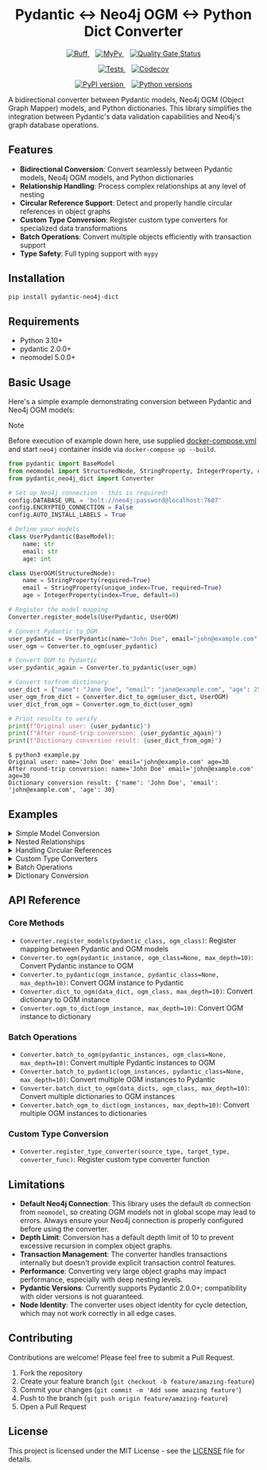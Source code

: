 <h1 align="center">Pydantic ↔ Neo4j OGM ↔ Python Dict Converter</h1>

<p align="center">
  <a href="https://github.com/HardMax71/pydantic-neo4j-dict/actions/workflows/python-tests.yml">
    <img src="https://github.com/HardMax71/pydantic-neo4j-dict/actions/workflows/python-tests.yml/badge.svg?branch=main&event=push&label=ruff" alt="Ruff">
  </a>
  &nbsp;&nbsp;
  <a href="https://github.com/HardMax71/pydantic-neo4j-dict/actions/workflows/python-tests.yml">
    <img src="https://github.com/HardMax71/pydantic-neo4j-dict/actions/workflows/python-tests.yml/badge.svg?branch=main&event=push&label=mypy" alt="MyPy">
  </a>
  &nbsp;&nbsp;
  <a href="https://sonarcloud.io/dashboard?id=HardMax71_pydantic-neo4j-dict">
    <img src="https://sonarcloud.io/api/project_badges/measure?project=HardMax71_pydantic-neo4j-dict&metric=alert_status" alt="Quality Gate Status">
  </a>
</p>

<p align="center">
  <a href="https://github.com/HardMax71/pydantic-neo4j-dict/actions/workflows/python-tests.yml">
    <img src="https://github.com/HardMax71/pydantic-neo4j-dict/actions/workflows/python-tests.yml/badge.svg" alt="Tests">
  </a>
  &nbsp;&nbsp;
  <a href="https://codecov.io/gh/HardMax71/pydantic-neo4j-dict">
    <img src="https://codecov.io/gh/HardMax71/pydantic-neo4j-dict/branch/main/graph/badge.svg" alt="Codecov">
  </a>
</p>

<p align="center">
  <a href="https://badge.fury.io/py/pydantic-neo4j-dict">
    <img src="https://badge.fury.io/py/pydantic-neo4j-dict.svg" alt="PyPI version">
  </a>
  &nbsp;&nbsp;
  <a href="https://pypi.org/project/pydantic-neo4j-dict/">
    <img src="https://img.shields.io/pypi/pyversions/pydantic-neo4j-dict.svg" alt="Python versions">
  </a>
</p>

A bidirectional converter between Pydantic models, Neo4j OGM (Object Graph Mapper) models, and Python dictionaries. This library simplifies the integration between Pydantic's data validation capabilities and Neo4j's graph database operations.

## Features

- **Bidirectional Conversion**: Convert seamlessly between Pydantic models, Neo4j OGM models, and Python dictionaries
- **Relationship Handling**: Process complex relationships at any level of nesting
- **Circular Reference Support**: Detect and properly handle circular references in object graphs
- **Custom Type Conversion**: Register custom type converters for specialized data transformations
- **Batch Operations**: Convert multiple objects efficiently with transaction support
- **Type Safety**: Full typing support with `mypy`

## Installation

```bash
pip install pydantic-neo4j-dict
```

## Requirements

- Python 3.10+
- pydantic 2.0.0+
- neomodel 5.0.0+

## Basic Usage

Here's a simple example demonstrating conversion between Pydantic and Neo4j OGM models:

> [!NOTE]  
> Before execution of example down here, use supplied [docker-compose.yml](https://github.com/HardMax71/pydantic-neo4j-dict/blob/main/docker-compose.yml)
> and start `neo4j` container inside via `docker-compose up --build`.

```python
from pydantic import BaseModel
from neomodel import StructuredNode, StringProperty, IntegerProperty, config
from pydantic_neo4j_dict import Converter

# Set up Neo4j connection - this is required!
config.DATABASE_URL = 'bolt://neo4j:password@localhost:7687'
config.ENCRYPTED_CONNECTION = False
config.AUTO_INSTALL_LABELS = True

# Define your models
class UserPydantic(BaseModel):
    name: str
    email: str
    age: int

class UserOGM(StructuredNode):
    name = StringProperty(required=True)
    email = StringProperty(unique_index=True, required=True)
    age = IntegerProperty(index=True, default=0)

# Register the model mapping
Converter.register_models(UserPydantic, UserOGM)

# Convert Pydantic to OGM
user_pydantic = UserPydantic(name="John Doe", email="john@example.com", age=30)
user_ogm = Converter.to_ogm(user_pydantic)

# Convert OGM to Pydantic
user_pydantic_again = Converter.to_pydantic(user_ogm)

# Convert to/from dictionary
user_dict = {"name": "Jane Doe", "email": "jane@example.com", "age": 25}
user_ogm_from_dict = Converter.dict_to_ogm(user_dict, UserOGM)
user_dict_from_ogm = Converter.ogm_to_dict(user_ogm)

# Print results to verify
print(f"Original user: {user_pydantic}")
print(f"After round-trip conversion: {user_pydantic_again}")
print(f"Dictionary conversion result: {user_dict_from_ogm}")
```

``` 
$ python3 example.py
Original user: name='John Doe' email='john@example.com' age=30
After round-trip conversion: name='John Doe' email='john@example.com' age=30
Dictionary conversion result: {'name': 'John Doe', 'email': 'john@example.com', 'age': 30}
```

## Examples

<details>
<summary>Simple Model Conversion</summary>

This example demonstrates basic conversion between Pydantic models and Neo4j OGM models:

```python
from pydantic import BaseModel
from neomodel import StructuredNode, StringProperty, IntegerProperty, UniqueIdProperty, config
from pydantic_neo4j_dict import Converter

# Set up Neo4j connection - this is required!
config.DATABASE_URL = 'bolt://neo4j:password@localhost:7687'
config.ENCRYPTED_CONNECTION = False
config.AUTO_INSTALL_LABELS = True

# Define Pydantic model
class ProductPydantic(BaseModel):
    uid: str
    name: str
    price: float
    sku: str

# Define Neo4j OGM model
class ProductOGM(StructuredNode):
    uid = UniqueIdProperty()
    name = StringProperty(required=True)
    price = IntegerProperty(required=True)
    sku = StringProperty(unique_index=True, required=True)

# Register the models
Converter.register_models(ProductPydantic, ProductOGM)

# Create a Pydantic instance
product = ProductPydantic(
    uid="123e4567-e89b-12d3-a456-426614174000",
    name="Wireless Headphones",
    price=99.99,
    sku="WH-X1000"
)

# Convert to Neo4j OGM model
product_ogm = Converter.to_ogm(product)

# Save to database
# product_ogm is already saved during conversion

# Query from database
retrieved_product = ProductOGM.nodes.get(sku="WH-X1000")

# Convert back to Pydantic model
product_pydantic = Converter.to_pydantic(retrieved_product)

print(f"Product: {product_pydantic.name}, Price: {product_pydantic.price}")
```

Output:

``` 
Product: Wireless Headphones, Price: 99
```

</details>

<details>
<summary>Nested Relationships</summary>

This example shows how to handle nested relationships between models:

```python
import random
from typing import List

from neomodel import IntegerProperty, One, RelationshipFrom, RelationshipTo, StringProperty, StructuredNode, config
from pydantic import BaseModel

from pydantic_neo4j_dict import Converter

# Set up Neo4j connection - this is required!
config.DATABASE_URL = 'bolt://neo4j:password@localhost:7687'
config.ENCRYPTED_CONNECTION = False
config.AUTO_INSTALL_LABELS = True


# Define Pydantic models
class AddressPydantic(BaseModel):
    street: str
    city: str
    zip_code: str


class OrderPydantic(BaseModel):
    order_id: str
    amount: float


class CustomerPydantic(BaseModel):
    name: str
    email: str
    address: AddressPydantic
    orders: List[OrderPydantic] = []


# Define Neo4j OGM models
class AddressOGM(StructuredNode):
    street = StringProperty(required=True)
    city = StringProperty(required=True)
    zip_code = StringProperty(required=True)


class OrderOGM(StructuredNode):
    order_id = StringProperty(unique_index=True, required=True)
    amount = IntegerProperty(required=True)
    customer = RelationshipFrom('CustomerOGM', 'PLACED')


class CustomerOGM(StructuredNode):
    name = StringProperty(required=True)
    email = StringProperty(unique_index=True, required=True)
    address = RelationshipTo(AddressOGM, 'HAS_ADDRESS', One)
    orders = RelationshipTo(OrderOGM, 'PLACED')


# Register model mappings
Converter.register_models(AddressPydantic, AddressOGM)
Converter.register_models(OrderPydantic, OrderOGM)
Converter.register_models(CustomerPydantic, CustomerOGM)

# Create a customer with address and orders
email = f"jane{random.randint(1, 1000)}@example.com"
customer = CustomerPydantic(
    name="Jane Smith",
    email=email,
    address=AddressPydantic(
        street="123 Main St",
        city="New York",
        zip_code="10001"
    ),
    orders=[
        OrderPydantic(order_id="ORD-001", amount=125.50),
        OrderPydantic(order_id="ORD-002", amount=75.25)
    ]
)

# Convert to Neo4j OGM model (this will create all related nodes)
customer_ogm = Converter.to_ogm(customer)

# Retrieve and convert back
retrieved_customer = CustomerOGM.nodes.get(email=email)
customer_pydantic = Converter.to_pydantic(retrieved_customer)

print(f"Customer: {customer_pydantic.name}")
print(f"Address: {customer_pydantic.address.street}, {customer_pydantic.address.city}")
print(f"Orders: {len(customer_pydantic.orders)}")
print("Whole dict: \n", customer_pydantic.model_dump())
```

Output:
```
Customer: Jane Smith
Address: 123 Main St, New York
Orders: 2
Whole dict: 
 {'name': 'Jane Smith', 'email': 'jane672@example.com', 'orders': [{'order_id': 'ORD-002', 'amount': 75}, {'order_id': 'ORD-001', 'amount': 125}], 'address': {'street': '123 Main St', 'city': 'New York', 'zip_code': '10001'}}

```

</details>

<details>
<summary>Handling Circular References</summary>

This example demonstrates how the converter handles circular references in object graphs:

```python
from typing import List

from neomodel import (
    StructuredNode, StringProperty, RelationshipTo, config
)
from pydantic import BaseModel

from pydantic_neo4j_dict import Converter

# Set up Neo4j connection - this is required!
config.DATABASE_URL = 'bolt://neo4j:password@localhost:7687'
config.ENCRYPTED_CONNECTION = False
config.AUTO_INSTALL_LABELS = True


# Define Pydantic models with circular references
class PersonPydantic(BaseModel):
    name: str
    friends: List['PersonPydantic'] = []


# Add self-reference resolution
PersonPydantic.model_rebuild()


# Define Neo4j OGM models
class PersonOGM(StructuredNode):
    name = StringProperty(required=True, unique_index=True)
    friends = RelationshipTo('PersonOGM', 'FRIENDS_WITH')


# Register models
Converter.register_models(PersonPydantic, PersonOGM)

# Create instances with circular references
alice = PersonPydantic(name="Alice")
bob = PersonPydantic(name="Bob")
charlie = PersonPydantic(name="Charlie")

# Create circular references
alice.friends = [bob, charlie]
bob.friends = [alice, charlie]
charlie.friends = [alice, bob]

# Convert to Neo4j OGM models (handles circular references)
alice_ogm = Converter.to_ogm(alice)

# Convert back to Pydantic
alice_pydantic = Converter.to_pydantic(alice_ogm)

print(f"{alice_pydantic.name}'s friends: {[friend.name for friend in alice_pydantic.friends]}")
print(f"{alice_pydantic.friends[0].name}'s friends: {[friend.name for friend in alice_pydantic.friends[0].friends]}")
```

Output:
``` 
Alice's friends: ['Charlie', 'Bob']
Charlie's friends: ['Bob', 'Alice']
```

</details>

<details>
<summary>Custom Type Converters</summary>

This example shows how to use custom type converters for specialized data transformations:

```python
from datetime import datetime, date

from neomodel import (
    StructuredNode, StringProperty, DateProperty
)
from neomodel import (
    config
)
from pydantic import BaseModel

from pydantic_neo4j_dict import Converter

# Set up Neo4j connection - this is required!
config.DATABASE_URL = 'bolt://neo4j:password@localhost:7687'
config.ENCRYPTED_CONNECTION = False
config.AUTO_INSTALL_LABELS = True


# Define models
class EventPydantic(BaseModel):
    title: str
    event_date: datetime  # Using Python datetime


class EventOGM(StructuredNode):
    title = StringProperty(required=True)
    event_date = DateProperty(required=True)  # Neo4j uses date


# Register custom type converters
Converter.register_type_converter(
    datetime, date,  # Convert from datetime to date
    lambda dt: dt.date()  # Conversion function
)

Converter.register_type_converter(
    date, datetime,  # Convert from date to datetime
    lambda d: datetime.combine(d, datetime.min.time())  # Conversion function
)

# Register models
Converter.register_models(EventPydantic, EventOGM)

# Create a Pydantic instance with datetime
event = EventPydantic(
    title="Conference",
    event_date=datetime(2023, 10, 15, 9, 0, 0)
)

# Convert to Neo4j OGM (datetime will be converted to date)
event_ogm = Converter.to_ogm(event)

# Convert back to Pydantic (date will be converted to datetime)
event_pydantic = Converter.to_pydantic(event_ogm)

print(f"Event: {event_pydantic.title}")
print(f"Date: {event_pydantic.event_date}")
print(f"Type: {type(event_pydantic.event_date)}")
print("Whole object:\n", event_pydantic.model_dump())
```

Output:
``` 
Event: Conference
Date: 2023-10-15 09:00:00
Type: <class 'datetime.datetime'>
Whole object:
 {'title': 'Conference', 'event_date': datetime.datetime(2023, 10, 15, 9, 0)}
```

</details>

<details>
<summary>Batch Operations</summary>

This example demonstrates batch conversion of multiple objects:

```python
from neomodel import StructuredNode, StringProperty, IntegerProperty, config
from pydantic import BaseModel

from pydantic_neo4j_dict import Converter

# Set up Neo4j connection - this is required!
config.DATABASE_URL = 'bolt://neo4j:password@localhost:7687'
config.ENCRYPTED_CONNECTION = False
config.AUTO_INSTALL_LABELS = True


# Define models
class ProductPydantic(BaseModel):
    name: str
    sku: str
    price: float
    inventory: int


class ProductOGM(StructuredNode):
    name = StringProperty(required=True)
    sku = StringProperty(unique_index=True, required=True)
    price = IntegerProperty(required=True)
    inventory = IntegerProperty(default=0)


# Register models
Converter.register_models(ProductPydantic, ProductOGM)

# Create multiple Pydantic instances
products = [
    ProductPydantic(name="Laptop", sku="LT-001", price=1299.99, inventory=10),
    ProductPydantic(name="Smartphone", sku="SP-002", price=899.99, inventory=15),
    ProductPydantic(name="Headphones", sku="HP-003", price=199.99, inventory=25),
    ProductPydantic(name="Tablet", sku="TB-004", price=499.99, inventory=8),
    ProductPydantic(name="Smartwatch", sku="SW-005", price=299.99, inventory=12)
]

# Batch convert to OGM models (all in a single transaction)
product_ogms = Converter.batch_to_ogm(products)

print(f"Converted {len(product_ogms)} products to OGM models")

# Batch convert back to Pydantic models
products_pydantic = Converter.batch_to_pydantic(product_ogms)

for product in products_pydantic:
    print(product.model_dump())
```

Output:
``` 
Converted 5 products to OGM models
{'name': 'Laptop', 'sku': 'LT-001', 'price': 1299.99, 'inventory': 10}
{'name': 'Smartphone', 'sku': 'SP-002', 'price': 899.99, 'inventory': 15}
{'name': 'Headphones', 'sku': 'HP-003', 'price': 199.99, 'inventory': 25}
{'name': 'Tablet', 'sku': 'TB-004', 'price': 499.99, 'inventory': 8}
{'name': 'Smartwatch', 'sku': 'SW-005', 'price': 299.99, 'inventory': 12}
```

</details>

<details>
<summary>Dictionary Conversion</summary>

This example shows conversions between dictionaries and OGM models:

```python
from neomodel import StructuredNode, StringProperty, IntegerProperty, config, RelationshipTo

from pydantic_neo4j_dict import Converter

# Set up Neo4j connection - this is required!
config.DATABASE_URL = 'bolt://neo4j:password@localhost:7687'
config.ENCRYPTED_CONNECTION = False
config.AUTO_INSTALL_LABELS = True


# Define Neo4j OGM models
class AddressOGM(StructuredNode):
    street = StringProperty(required=True)
    city = StringProperty(required=True)
    zip_code = StringProperty(required=True)


class PersonOGM(StructuredNode):
    name = StringProperty(required=True)
    age = IntegerProperty(required=True)
    address = RelationshipTo(AddressOGM, 'LIVES_AT')


# Dictionary data with nested relationship
person_dict = {
    "name": "Alex Johnson",
    "age": 32,
    "address": {
        "street": "456 Oak Avenue",
        "city": "San Francisco",
        "zip_code": "94102"
    }
}

# Convert dictionary to OGM model
person_ogm = Converter.dict_to_ogm(person_dict, PersonOGM)

# Convert OGM model back to dictionary
person_dict_again = Converter.ogm_to_dict(person_ogm)

print(person_dict)
print(person_dict_again)
print(f"Person: {person_dict_again['name']}, Age: {person_dict_again['age']}")
print(f"Address: {person_dict_again['address']['street']}, {person_dict_again['address']['city']}")
```

Output:
``` 
{'name': 'Alex Johnson', 'age': 32, 'address': {'street': '456 Oak Avenue', 'city': 'San Francisco', 'zip_code': '94102'}}
{'name': 'Alex Johnson', 'age': 32, 'address': {'street': '456 Oak Avenue', 'city': 'San Francisco', 'zip_code': '94102'}}
Person: Alex Johnson, Age: 32
Address: 456 Oak Avenue, San Francisco
```

</details>

## API Reference

### Core Methods

- `Converter.register_models(pydantic_class, ogm_class)`: Register mapping between Pydantic and OGM models
- `Converter.to_ogm(pydantic_instance, ogm_class=None, max_depth=10)`: Convert Pydantic instance to OGM
- `Converter.to_pydantic(ogm_instance, pydantic_class=None, max_depth=10)`: Convert OGM instance to Pydantic
- `Converter.dict_to_ogm(data_dict, ogm_class, max_depth=10)`: Convert dictionary to OGM instance
- `Converter.ogm_to_dict(ogm_instance, max_depth=10)`: Convert OGM instance to dictionary

### Batch Operations

- `Converter.batch_to_ogm(pydantic_instances, ogm_class=None, max_depth=10)`: Convert multiple Pydantic instances to OGM
- `Converter.batch_to_pydantic(ogm_instances, pydantic_class=None, max_depth=10)`: Convert multiple OGM instances to Pydantic
- `Converter.batch_dict_to_ogm(data_dicts, ogm_class, max_depth=10)`: Convert multiple dictionaries to OGM instances
- `Converter.batch_ogm_to_dict(ogm_instances, max_depth=10)`: Convert multiple OGM instances to dictionaries

### Custom Type Conversion

- `Converter.register_type_converter(source_type, target_type, converter_func)`: Register custom type converter function

## Limitations

- **Default Neo4j Connection**: This library uses the default `db` connection from `neomodel`, so creating OGM models not in global scope may lead to errors. Always ensure your Neo4j connection is properly configured before using the converter.
- **Depth Limit**: Conversion has a default depth limit of 10 to prevent excessive recursion in complex object graphs.
- **Transaction Management**: The converter handles transactions internally but doesn't provide explicit transaction control features.
- **Performance**: Converting very large object graphs may impact performance, especially with deep nesting levels.
- **Pydantic Versions**: Currently supports Pydantic 2.0.0+; compatibility with older versions is not guaranteed.
- **Node Identity**: The converter uses object identity for cycle detection, which may not work correctly in all edge cases.

## Contributing

Contributions are welcome! Please feel free to submit a Pull Request.

1. Fork the repository
2. Create your feature branch (`git checkout -b feature/amazing-feature`)
3. Commit your changes (`git commit -m 'Add some amazing feature'`)
4. Push to the branch (`git push origin feature/amazing-feature`)
5. Open a Pull Request

## License

This project is licensed under the MIT License - see the [LICENSE](https://github.com/HardMax71/pydantic-neo4j-dict/blob/main/LICENSE) file for details.